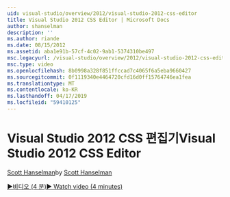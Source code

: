 ```yaml
---
uid: visual-studio/overview/2012/visual-studio-2012-css-editor
title: Visual Studio 2012 CSS Editor | Microsoft Docs
author: shanselman
description: ''
ms.author: riande
ms.date: 08/15/2012
ms.assetid: aba1e91b-57cf-4c02-9ab1-5374310be497
msc.legacyurl: /visual-studio/overview/2012/visual-studio-2012-css-editor
msc.type: video
ms.openlocfilehash: 8b0998a328f851ffccad7c4065f6a5eba9660427
ms.sourcegitcommit: 0f1119340e4464720cfd16d0ff15764746ea1fea
ms.translationtype: MT
ms.contentlocale: ko-KR
ms.lasthandoff: 04/17/2019
ms.locfileid: "59410125"
---
```

# <a name="visual-studio-2012-css-editor"></a><span data-ttu-id="614a5-102">Visual Studio 2012 CSS 편집기</span><span class="sxs-lookup"><span data-stu-id="614a5-102">Visual Studio 2012 CSS Editor</span></span>

<span data-ttu-id="614a5-103">[Scott Hanselman](https://github.com/shanselman)</span><span class="sxs-lookup"><span data-stu-id="614a5-103">by [Scott Hanselman](https://github.com/shanselman)</span></span>

[<span data-ttu-id="614a5-104">&#9654;비디오 (4 분)</span><span class="sxs-lookup"><span data-stu-id="614a5-104">&#9654; Watch video (4 minutes)</span></span>](https://channel9.msdn.com/Blogs/ASP-NET-Site-Videos/visual-studio-2012-css-editor)
